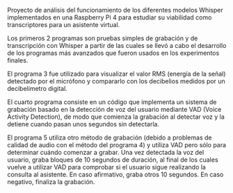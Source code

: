 Proyecto de análisis del funcionamiento de los diferentes modelos Whisper implementados en una Raspberry Pi 4 para estudiar su viabilidad como transcriptores para un asistente virtual.

Los primeros 2 programas son pruebas simples de grabación y de transcripción con Whisper a partir de las cuales se llevó a cabo el desarrollo de los programas más avanzados que fueron usados en los experimentos finales.

El programa 3 fue utilizado para visualizar el valor RMS (energía de la señal) detectado por el micrófono y compararlo con los decibelios medidos por un decibelímetro digital.

El cuarto programa consiste en un código que implementa un sistema de grabación basado en la detección de voz del usuario mediante VAD (Voice Activity Detection), de modo que comienza la grabación al detectar voz y la detiene cuando pasan unos segundos sin detectarla.

El programa 5 utiliza otro método de grabación (debido a problemas de calidad de audio con el método del programa 4) y utiliza VAD pero sólo para determinar cuándo comenzar a grabar. Una vez detectada la voz del usuario, graba bloques de 10 segundos de duración, al final de los cuales vuelve a utilizar VAD para comprobar si el usuario sigue realizando la consulta al asistente. En caso afirmativo, graba otros 10 segundos. En caso negativo, finaliza la grabación.
